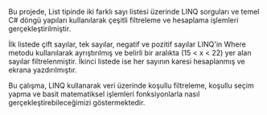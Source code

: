 
Bu projede, List<int> tipinde iki farklı sayı listesi üzerinde LINQ sorguları ve temel C# döngü yapıları kullanılarak çeşitli filtreleme ve hesaplama 
işlemleri gerçekleştirilmiştir. 

İlk listede çift sayılar, tek sayılar, negatif ve pozitif sayılar LINQ'in Where metodu kullanılarak ayrıştırılmış ve 
belirli bir aralıkta (15 < x < 22) yer alan sayılar filtrelenmiştir. İkinci listede ise her sayının karesi hesaplanmış ve ekrana yazdırılmıştır. 

Bu çalışma, LINQ kullanarak veri üzerinde koşullu filtreleme, koşullu seçim yapma ve basit matematiksel işlemleri fonksiyonlarla 
nasıl gerçekleştirebileceğimizi göstermektedir.


